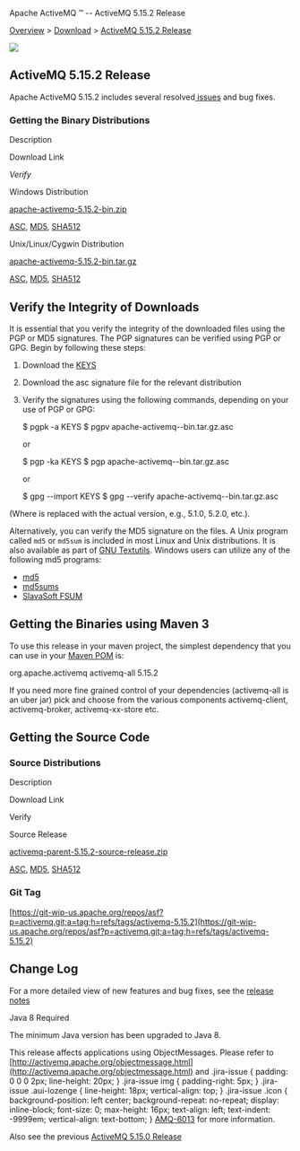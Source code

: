 Apache ActiveMQ ™ -- ActiveMQ 5.15.2 Release 

[Overview](overview.html) > [Download](download.html) > [ActiveMQ 5.15.2 Release](activemq-5152-release.html)


![](http://activemq.apache.org/activemq-500-release.data/activemq-5.x-box-reflection.png)

ActiveMQ 5.15.2 Release
-----------------------

Apache ActiveMQ 5.15.2 includes several resolved[ issues](https://issues.apache.org/jira/secure/ReleaseNote.jspa?projectId=12311210&version=12341669) and bug fixes.

### Getting the Binary Distributions

Description

Download Link

_Verify_

Windows Distribution

[apache-activemq-5.15.2-bin.zip](http://www.apache.org/dyn/closer.cgi?filename=/activemq/5.15.2/apache-activemq-5.15.2-bin.zip&action=download)

[ASC](https://www.apache.org/dist/activemq/5.15.2/apache-activemq-5.15.2-bin.zip.asc), [MD5](https://www.apache.org/dist/activemq/5.15.2/apache-activemq-5.15.2-bin.zip.md5), [SHA512](https://www.apache.org/dist/activemq/5.15.2/apache-activemq-5.15.2-bin.zip.sha512)

Unix/Linux/Cygwin Distribution

[apache-activemq-5.15.2-bin.tar.gz](http://www.apache.org/dyn/closer.cgi?filename=/activemq/5.15.2/apache-activemq-5.15.2-bin.tar.gz&action=download)

[ASC](https://www.apache.org/dist/activemq/5.15.2/apache-activemq-5.15.2-bin.tar.gz.asc), [MD5](https://www.apache.org/dist/activemq/5.15.2/apache-activemq-5.15.2-bin.tar.gz.md5), [SHA512](https://www.apache.org/dist/activemq/5.15.2/apache-activemq-5.15.2-bin.tar.gz.sha512)

Verify the Integrity of Downloads
---------------------------------

It is essential that you verify the integrity of the downloaded files using the PGP or MD5 signatures. The PGP signatures can be verified using PGP or GPG. Begin by following these steps:

1.  Download the [KEYS](http://www.apache.org/dist/activemq/KEYS)
2.  Download the asc signature file for the relevant distribution
3.  Verify the signatures using the following commands, depending on your use of PGP or GPG:
    
    $ pgpk -a KEYS
    $ pgpv apache-activemq-<version>-bin.tar.gz.asc
    
    or
    
    $ pgp -ka KEYS
    $ pgp apache-activemq-<version>-bin.tar.gz.asc
    
    or
    
    $ gpg --import KEYS
    $ gpg --verify apache-activemq-<version>-bin.tar.gz.asc
    

(Where <version> is replaced with the actual version, e.g., 5.1.0, 5.2.0, etc.).

Alternatively, you can verify the MD5 signature on the files. A Unix program called `md5` or `md5sum` is included in most Linux and Unix distributions. It is also available as part of [GNU Textutils](http://www.gnu.org/software/textutils/textutils.html). Windows users can utilize any of the following md5 programs:

*   [md5](http://www.fourmilab.ch/md5/)
*   [md5sums](http://www.pc-tools.net/win32/md5sums/)
*   [SlavaSoft FSUM](http://www.slavasoft.com/fsum/)

Getting the Binaries using Maven 3
----------------------------------

To use this release in your maven project, the simplest dependency that you can use in your [Maven POM](http://maven.apache.org/guides/introduction/introduction-to-the-pom.html) is:

<dependency>
  <groupId>org.apache.activemq</groupId>
  <artifactId>activemq-all</artifactId>
  <version>5.15.2</version>
</dependency>

If you need more fine grained control of your dependencies (activemq-all is an uber jar) pick and choose from the various components activemq-client, activemq-broker, activemq-xx-store etc.

Getting the Source Code
-----------------------

### Source Distributions

Description

Download Link

Verify

Source Release

[activemq-parent-5.15.2-source-release.zip](http://www.apache.org/dyn/closer.cgi?path=/activemq/5.15.2/activemq-parent-5.15.2-source-release.zip)

[ASC](https://www.apache.org/dist/activemq/5.15.2/activemq-parent-5.15.2-source-release.zip.asc), [MD5](https://www.apache.org/dist/activemq/5.15.2/activemq-parent-5.15.2-source-release.zip.md5), [SHA512](https://www.apache.org/dist/activemq/5.15.2/activemq-parent-5.15.2-source-release.zip.sha512)

### Git Tag

[https://git-wip-us.apache.org/repos/asf?p=activemq.git;a=tag;h=refs/tags/activemq-5.15.2](https://git-wip-us.apache.org/repos/asf?p=activemq.git;a=tag;h=refs/tags/activemq-5.15.2)

Change Log
----------

For a more detailed view of new features and bug fixes, see the [release notes](https://issues.apache.org/jira/secure/ReleaseNote.jspa?projectId=12311210&version=12341669)

Java 8 Required

The minimum Java version has been upgraded to Java 8.

This release affects applications using ObjectMessages. Please refer to [http://activemq.apache.org/objectmessage.html](http://activemq.apache.org/objectmessage.html) and .jira-issue { padding: 0 0 0 2px; line-height: 20px; } .jira-issue img { padding-right: 5px; } .jira-issue .aui-lozenge { line-height: 18px; vertical-align: top; } .jira-issue .icon { background-position: left center; background-repeat: no-repeat; display: inline-block; font-size: 0; max-height: 16px; text-align: left; text-indent: -9999em; vertical-align: text-bottom; } [AMQ-6013](https://issues.apache.org/jira/browse/AMQ-6013?src=confmacro) for more information.

Also see the previous [ActiveMQ 5.15.0 Release](activemq-5150-release.html)

